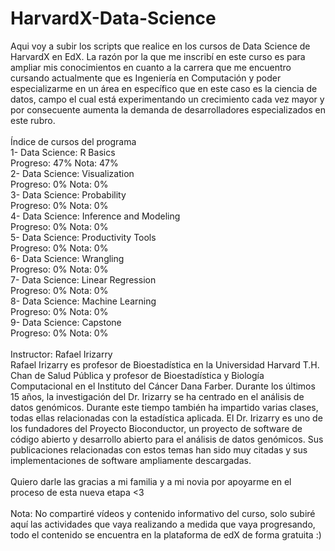 # HarvardX-Data-Science
Aqui voy a subir los scripts que realice en los cursos de Data Science de HarvardX en EdX.
La razón por la que me inscribí en este curso es para ampliar mis conocimientos en cuanto a la carrera que me encuentro cursando actualmente que es Ingeniería en Computación y poder especializarme en un área en específico que en este caso es la ciencia de datos, campo el cual está experimentando un crecimiento cada vez mayor y por consecuente aumenta la demanda de desarrolladores especializados en este rubro.
<br><br>
Índice de cursos del programa<br>
1- Data Science: R Basics<br>
Progreso: 47% Nota: 47%<br>
2- Data Science: Visualization<br>
Progreso: 0% Nota: 0%<br>
3- Data Science: Probability<br>
Progreso: 0% Nota: 0%<br>
4- Data Science: Inference and Modeling<br>
Progreso: 0% Nota: 0%<br>
5- Data Science: Productivity Tools<br>
Progreso: 0% Nota: 0%<br>
6- Data Science: Wrangling<br>
Progreso: 0% Nota: 0%<br>
7- Data Science: Linear Regression<br>
Progreso: 0% Nota: 0%<br>
8- Data Science: Machine Learning<br>
Progreso: 0% Nota: 0%<br>
9- Data Science: Capstone<br>
Progreso: 0% Nota: 0%<br>
<br>
Instructor: Rafael Irizarry<br>
Rafael Irizarry es profesor de Bioestadística en la Universidad Harvard T.H. Chan
de Salud Pública y profesor de Bioestadística y Biología Computacional en el
Instituto del Cáncer Dana Farber. Durante los últimos 15 años, la investigación
del Dr. Irizarry se ha centrado en el análisis de datos genómicos. Durante este
tiempo también ha impartido varias clases, todas ellas relacionadas con la
estadística aplicada. El Dr. Irizarry es uno de los fundadores del Proyecto
Bioconductor, un proyecto de software de código abierto y desarrollo abierto para
el análisis de datos genómicos. Sus publicaciones relacionadas con estos temas
han sido muy citadas y sus implementaciones de software ampliamente
descargadas.<br>
<br>
Quiero darle las gracias a mi familia y a mi novia por apoyarme en el proceso de esta nueva etapa <3
<br><br>
Nota: No compartiré vídeos y contenido informativo del curso, solo subiré aquí las actividades que vaya realizando a medida que vaya progresando, todo el contenido se encuentra en la plataforma de edX de forma gratuita :)
